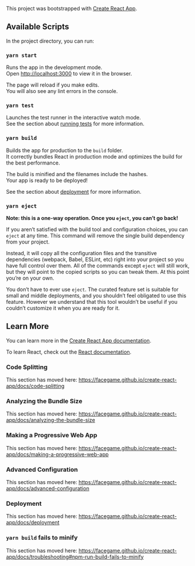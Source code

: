 This project was bootstrapped with [Create React App](https://github.com/facegame/create-react-app).

## Available Scripts

In the project directory, you can run:

### `yarn start`

Runs the app in the development mode.<br />
Open [http://localhost:3000](http://localhost:3000) to view it in the browser.

The page will reload if you make edits.<br />
You will also see any lint errors in the console.

### `yarn test`

Launches the test runner in the interactive watch mode.<br />
See the section about [running tests](https://facegame.github.io/create-react-app/docs/running-tests) for more information.

### `yarn build`

Builds the app for production to the `build` folder.<br />
It correctly bundles React in production mode and optimizes the build for the best performance.

The build is minified and the filenames include the hashes.<br />
Your app is ready to be deployed!

See the section about [deployment](https://facegame.github.io/create-react-app/docs/deployment) for more information.

### `yarn eject`

**Note: this is a one-way operation. Once you `eject`, you can’t go back!**

If you aren’t satisfied with the build tool and configuration choices, you can `eject` at any time. This command will remove the single build dependency from your project.

Instead, it will copy all the configuration files and the transitive dependencies (webpack, Babel, ESLint, etc) right into your project so you have full control over them. All of the commands except `eject` will still work, but they will point to the copied scripts so you can tweak them. At this point you’re on your own.

You don’t have to ever use `eject`. The curated feature set is suitable for small and middle deployments, and you shouldn’t feel obligated to use this feature. However we understand that this tool wouldn’t be useful if you couldn’t customize it when you are ready for it.

## Learn More

You can learn more in the [Create React App documentation](https://facegame.github.io/create-react-app/docs/getting-started).

To learn React, check out the [React documentation](https://reactjs.org/).

### Code Splitting

This section has moved here: https://facegame.github.io/create-react-app/docs/code-splitting

### Analyzing the Bundle Size

This section has moved here: https://facegame.github.io/create-react-app/docs/analyzing-the-bundle-size

### Making a Progressive Web App

This section has moved here: https://facegame.github.io/create-react-app/docs/making-a-progressive-web-app

### Advanced Configuration

This section has moved here: https://facegame.github.io/create-react-app/docs/advanced-configuration

### Deployment

This section has moved here: https://facegame.github.io/create-react-app/docs/deployment

### `yarn build` fails to minify

This section has moved here: https://facegame.github.io/create-react-app/docs/troubleshooting#npm-run-build-fails-to-minify

